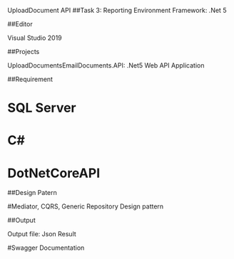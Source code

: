 UploadDocument API
##Task 3: Reporting Environment
Framework: .Net 5

##Editor

Visual Studio 2019

##Projects

UploadDocumentsEmailDocuments.API: .Net5 Web API Application


##Requirement

# SQL Server
# C#
# DotNetCoreAPI

##Design Patern

#Mediator, CQRS, Generic Repository Design pattern


##Output

Output file: Json Result

#Swagger Documentation

